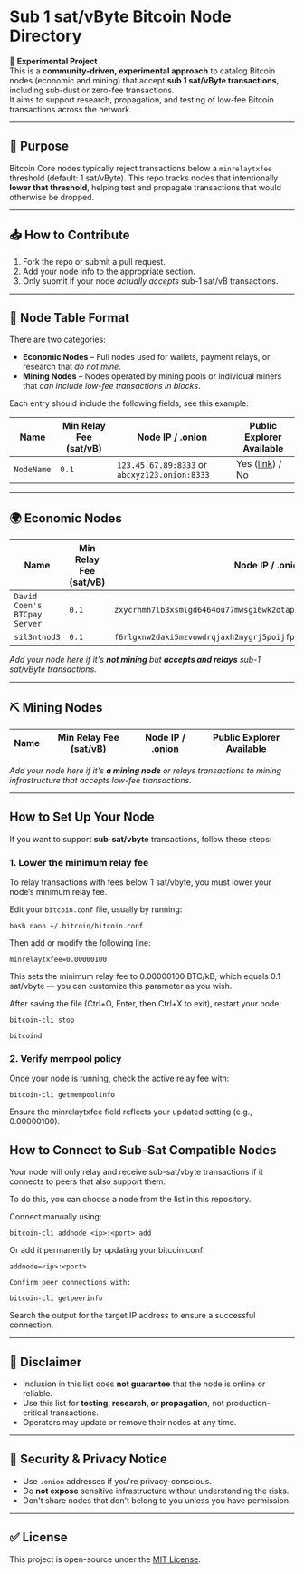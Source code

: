 # Sub 1 sat/vByte Bitcoin Node Directory

🚧 **Experimental Project**  
This is a **community-driven, experimental approach** to catalog Bitcoin nodes (economic and mining) that accept **sub 1 sat/vByte transactions**, including sub-dust or zero-fee transactions.  
It aims to support research, propagation, and testing of low-fee Bitcoin transactions across the network.

---

## 🧠 Purpose

Bitcoin Core nodes typically reject transactions below a `minrelaytxfee` threshold (default: 1 sat/vByte). This repo tracks nodes that intentionally **lower that threshold**, helping test and propagate transactions that would otherwise be dropped.

---

## 📥 How to Contribute

1. Fork the repo or submit a pull request.
2. Add your node info to the appropriate section.
3. Only submit if your node *actually accepts* sub-1 sat/vB transactions.

---

## 📄 Node Table Format


There are two categories:

- **Economic Nodes** – Full nodes used for wallets, payment relays, or research that *do not mine*.
- **Mining Nodes** – Nodes operated by mining pools or individual miners that *can include low-fee transactions in blocks*.

Each entry should include the following fields, see this example:

Name | Min Relay Fee (sat/vB) | Node IP / .onion | Public Explorer Available
|------------------------|------------------|---------------------------|---------------------------|
| `NodeName`           | `0.1`                  | `123.45.67.89:8333` or `abcxyz123.onion:8333` | Yes ([link](https://your-explorer.com)) / No |

---

## 🌍 Economic Nodes

Name | Min Relay Fee (sat/vB) | Node IP / .onion | Public Explorer Available
|------------------------|------------------|---------------------------|---------------------------|
| `David Coen's BTCpay Server`           | `0.1`                  | `zxycrhmh7lb3xsmlgd6464ou77mwsgi6wk2otap2rjlbr5kw3if5hsyd.onion:8333` | No |
| `sil3ntnod3`           | `0.1`                  | `f6rlgxnw2daki5mzvowdrqjaxh2mygrj5poijfpm7e6il63sbeiftaqd.onion:8333` | No |


_Add your node here if it's **not mining** but **accepts and relays** sub-1 sat/vByte transactions._

---

## ⛏️ Mining Nodes

Name | Min Relay Fee (sat/vB) | Node IP / .onion | Public Explorer Available
|------------------------|------------------|---------------------------|---------------------------|

_Add your node here if it's **a mining node** or relays transactions to mining infrastructure that accepts low-fee transactions._

---

## How to Set Up Your Node

If you want to support **sub‑sat/vbyte** transactions, follow these steps:

### 1. Lower the minimum relay fee

To relay transactions with fees below 1 sat/vbyte, you must lower your node’s minimum relay fee.

Edit your `bitcoin.conf` file, usually by running:

`bash
nano ~/.bitcoin/bitcoin.conf`

Then add or modify the following line:

`minrelaytxfee=0.00000100`

This sets the minimum relay fee to 0.00000100 BTC/kB, which equals 0.1 sat/vbyte — you can customize this parameter as you wish.

After saving the file (Ctrl+O, Enter, then Ctrl+X to exit), restart your node:

``bitcoin-cli stop``

``bitcoind``

### 2. Verify mempool policy

Once your node is running, check the active relay fee with:

``bitcoin-cli getmempoolinfo``

Ensure the minrelaytxfee field reflects your updated setting (e.g., 0.00000100).

## How to Connect to Sub-Sat Compatible Nodes

Your node will only relay and receive sub-sat/vbyte transactions if it connects to peers that also support them. 

To do this, you can choose a node from the list in this repository.

Connect manually using:

``bitcoin-cli addnode <ip>:<port> add``

Or add it permanently by updating your bitcoin.conf:

``addnode=<ip>:<port>``

    Confirm peer connections with:

``bitcoin-cli getpeerinfo``

Search the output for the target IP address to ensure a successful connection.

---

## 📌 Disclaimer

- Inclusion in this list does **not guarantee** that the node is online or reliable.
- Use this list for **testing, research, or propagation**, not production-critical transactions.
- Operators may update or remove their nodes at any time.

---

## 🔐 Security & Privacy Notice

- Use `.onion` addresses if you're privacy-conscious.
- Do **not expose** sensitive infrastructure without understanding the risks.
- Don't share nodes that don't belong to you unless you have permission.

---

## ✅ License

This project is open-source under the [MIT License](LICENSE).
